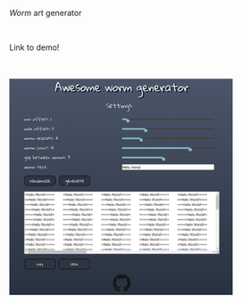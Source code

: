 <p><i>Worm</i> art generator</p>
<br>
<p>Link to demo!</p>
<br>
<br>
<img src="app-screenshot.PNG" width=400>